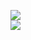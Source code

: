 [![](https://img.shields.io/badge/Made%20With-Github%20Spray-lightgrey.svg?style=for-the-badge&logo=github)](https://github.com/Annihil/github-spray#29000)  
[![](https://i.imgur.com/2DrTn0Z.gif)](https://github.com/Annihil/github-spray)